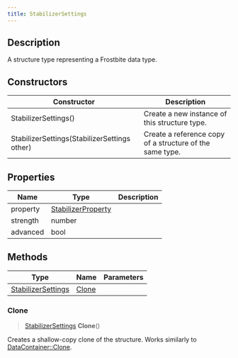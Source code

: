 ```yaml
---
title: StabilizerSettings
---
```

## Description

A structure type representing a Frostbite data type.

## Constructors

| Constructor                                  | Description                                              |
| -------------------------------------------- | -------------------------------------------------------- |
| StabilizerSettings()                         | Create a new instance of this structure type.            |
| StabilizerSettings(StabilizerSettings other) | Create a reference copy of a structure of the same type. |

## Properties

| Name     | Type                                     | Description |
| -------- | ---------------------------------------- | ----------- |
| property | [StabilizerProperty](StabilizerProperty) |             |
| strength | number                                   |             |
| advanced | bool                                     |             |

## Methods

| Type                                     | Name            | Parameters |
| ---------------------------------------- | --------------- | ---------- |
| [StabilizerSettings](StabilizerSettings) | [Clone](#clone) |            |

### Clone

> [StabilizerSettings](StabilizerSettings) **Clone**()

Creates a shallow-copy clone of the structure. Works similarly to [DataContainer::Clone](/vext/ref/shared/class/datacontainer#clone).
